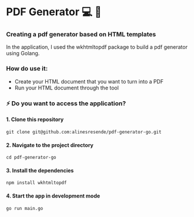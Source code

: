 # PDF Generator :computer: 📂

### Creating a pdf generator based on HTML templates

In the application, I used the wkhtmltopdf package to build a pdf generator using Golang.

### How do use it:

- Create your HTML document that you want to turn into a PDF
- Run your HTML document through the tool

### ⚡ Do you want to access the application?

#### 1. Clone this repository

```
git clone git@github.com:alinesresende/pdf-generator-go.git
```

#### 2. Navigate to the project directory

```
cd pdf-generator-go
```

#### 3. Install the dependencies

```
npm install wkhtmltopdf
```

#### 4. Start the app in development mode

```
go run main.go
```
